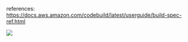 references:
https://docs.aws.amazon.com/codebuild/latest/userguide/build-spec-ref.html

<img src="assets/codebuild_buildspec_1.gif"
     style="float: left; margin-right: 10px;" />
